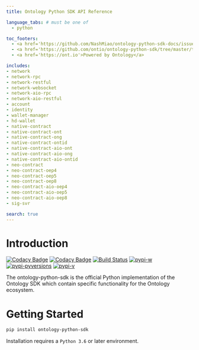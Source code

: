 ```yaml
---
title: Ontology Python SDK API Reference

language_tabs: # must be one of 
  - python

toc_footers:
  - <a href='https://github.com/NashMiao/ontology-python-sdk-docs/issues'>Report a Problem</a>
  - <a href='https://github.com/ontio/ontology-python-sdk/tree/master/tests'>Check for more Examples</a>
  - <a href='https://ont.io'>Powered by Ontology</a>

includes:
- network
- network-rpc
- network-restful
- network-websocket
- network-aio-rpc
- network-aio-restful
- account
- identity
- wallet-manager
- hd-wallet
- native-contract
- native-contract-ont
- native-contract-ong
- native-contract-ontid
- native-contract-aio-ont
- native-contract-aio-ong
- native-contract-aio-ontid
- neo-contract
- neo-contract-oep4
- neo-contract-oep5
- neo-contract-oep8
- neo-contract-aio-oep4
- neo-contract-aio-oep5
- neo-contract-aio-oep8
- sig-svr

search: true
---
```


# Introduction

[![Codacy Badge](https://api.codacy.com/project/badge/Grade/9078ef6584424280b8d6b75556976f94)](https://www.codacy.com/app/NashMiao/ontology-python-sdk?utm_source=github.com&amp;utm_medium=referral&amp;utm_content=ontio/ontology-python-sdk/&amp;utm_campaign=Badge_Grade)
[![Codacy Badge](https://api.codacy.com/project/badge/Coverage/9078ef6584424280b8d6b75556976f94)](https://www.codacy.com/app/NashMiao/ontology-python-sdk?utm_source=github.com&utm_medium=referral&utm_content=ontio/ontology-python-sdk/&utm_campaign=Badge_Coverage)
[![Build Status](https://travis-ci.com/ontio/ontology-python-sdk.svg?branch=master)](https://travis-ci.com/ontio/ontology-python-sdk)
[![pypi-w](https://img.shields.io/pypi/wheel/ontology-python-sdk.svg)](https://pypi.org/project/ontology-python-sdk/)
[![pypi-pyversions](https://img.shields.io/pypi/pyversions/ontology-python-sdk.svg)](https://pypi.org/project/ontology-python-sdk/)
[![pypi-v](https://img.shields.io/pypi/v/ontology-python-sdk.svg)](https://pypi.org/project/ontology-python-sdk/)

The ontology-python-sdk is the official Python implementation of the Ontology SDK which contain specific functionality for the Ontology ecosystem.

# Getting Started

```bash
pip install ontology-python-sdk
```

Installation requires a `Python 3.6` or later environment.
